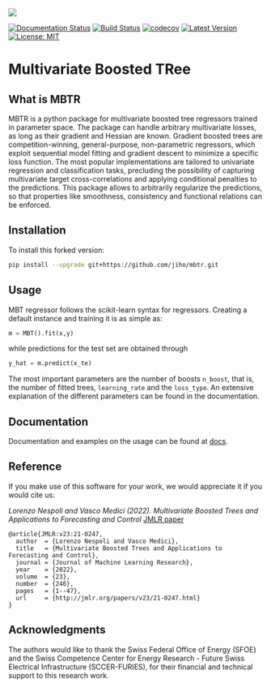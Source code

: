 <img src="docs/source/_static/logo.svg"> 

[![Documentation Status](https://readthedocs.org/projects/mbtr/badge/?version=master)](https://mbtr.readthedocs.io/en/master/?badge=master)
[![Build Status](https://travis-ci.org/supsi-dacd-isaac/mbtr.svg?branch=master)](https://travis-ci.org/supsi-dacd-isaac/mbtr)
[![codecov](https://codecov.io/gh/supsi-dacd-isaac/mbtr/branch/master/graph/badge.svg)](https://codecov.io/gh/supsi-dacd-isaac/mbtr)
[![Latest Version](https://img.shields.io/pypi/v/mbtr.svg)](https://pypi.python.org/pypi/mbtr/)
[![License: MIT](https://img.shields.io/badge/License-MIT-green.svg)](https://opensource.org/licenses/MIT)

# Multivariate Boosted TRee

## What is MBTR

MBTR is a python package for multivariate boosted tree regressors trained in parameter space. 
The package can handle arbitrary multivariate losses, as long as their gradient and Hessian are known.
Gradient boosted trees are competition-winning, general-purpose, non-parametric regressors, which exploit sequential model fitting and gradient descent to minimize a specific loss function. The most popular implementations are tailored to univariate regression and classification tasks, precluding the possibility of capturing multivariate target cross-correlations and applying conditional penalties to the predictions. This package allows to arbitrarily regularize the predictions, so that properties like smoothness, consistency and functional relations can be
enforced.

## Installation

To install this forked version:

```sh
pip install --upgrade git+https://github.com/jiho/mbtr.git
```

## Usage 

MBT regressor follows the scikit-learn syntax for regressors. Creating a default instance and training it is as simple as:
```python
m = MBT().fit(x,y)
```
while predictions for the test set are obtained through 

```python
y_hat = m.predict(x_te)
```
The most important parameters are the number of boosts `n_boost`, that is, the number of fitted trees, `learning_rate` and the `loss_type`. An extensive explanation of the different parameters can be found in the documentation. 



## Documentation 

Documentation and examples on the usage can be found at [docs](https://mbtr.readthedocs.io/en/master/?badge=master).

## Reference

If you make use of this software for your work, we would appreciate it if you would cite us:

*Lorenzo Nespoli and Vasco Medici (2022).
Multivariate Boosted Trees and Applications to Forecasting and Control*
[JMLR paper](https://www.jmlr.org/papers/volume23/21-0247/21-0247.pdf)

```
@article{JMLR:v23:21-0247,
  author  = {Lorenzo Nespoli and Vasco Medici},
  title   = {Multivariate Boosted Trees and Applications to Forecasting and Control},
  journal = {Journal of Machine Learning Research},
  year    = {2022},
  volume  = {23},
  number  = {246},
  pages   = {1--47},
  url     = {http://jmlr.org/papers/v23/21-0247.html}
}
```

## Acknowledgments

The authors would like to thank the Swiss Federal Office of Energy (SFOE) and the
Swiss Competence Center for Energy Research - Future Swiss Electrical Infrastructure (SCCER-FURIES),
for their financial and technical support to this research work.
